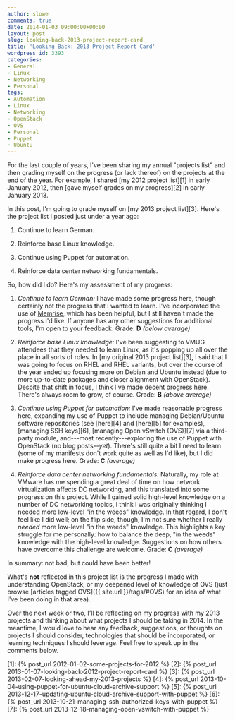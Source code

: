 ```yaml
---
author: slowe
comments: true
date: 2014-01-03 09:00:00+00:00
layout: post
slug: looking-back-2013-project-report-card
title: 'Looking Back: 2013 Project Report Card'
wordpress_id: 3393
categories:
- General
- Linux
- Networking
- Personal
tags:
- Automation
- Linux
- Networking
- OpenStack
- OVS
- Personal
- Puppet
- Ubuntu
---
```


For the last couple of years, I've been sharing my annual "projects list" and then grading myself on the progress (or lack thereof) on the projects at the end of the year. For example, I shared [my 2012 project list][1] in early January 2012, then [gave myself grades on my progress][2] in early January 2013.

In this post, I'm going to grade myself on [my 2013 project list][3]. Here's the project list I posted just under a year ago:

1. Continue to learn German.

2. Reinforce base Linux knowledge.

3. Continue using Puppet for automation.

4. Reinforce data center networking fundamentals.

So, how did I do? Here's my assessment of my progress:

1. _Continue to learn German:_ I have made some progress here, though certainly not the progress that I wanted to learn. I've incorporated the use of [Memrise](http://www.memrise.com/), which has been helpful, but I still haven't made the progress I'd like. If anyone has any other suggestions for additional tools, I'm open to your feedback. Grade: **D** _(below average)_

2. _Reinforce base Linux knowledge:_ I've been suggesting to VMUG attendees that they needed to learn Linux, as it's popping up all over the place in all sorts of roles. In [my original 2013 project list][3], I said that I was going to focus on RHEL and RHEL variants, but over the course of the year ended up focusing more on Debian and Ubuntu instead (due to more up-to-date packages and closer alignment with OpenStack). Despite that shift in focus, I think I've made decent progress here. There's always room to grow, of course. Grade: **B** _(above average)_

3. _Continue using Puppet for automation:_ I've made reasonable progress here, expanding my use of Puppet to include managing Debian/Ubuntu software repositories (see [here][4] and [here][5] for examples), [managing SSH keys][6], [managing Open vSwitch (OVS)][7] via a third-party module, and---most recently---exploring the use of Puppet with OpenStack (no blog posts--_yet_). There's still quite a bit I need to learn (some of my manifests don't work quite as well as I'd like), but I did make progress here. Grade: **C** _(average)_

4. _Reinforce data center networking fundamentals:_ Naturally, my role at VMware has me spending a great deal of time on how network virtualization affects DC networking, and this translated into some progress on this project. While I gained solid high-level knowledge on a number of DC networking topics, I think I was originally thinking I needed more low-level "in the weeds" knowledge. In that regard, I don't feel like I did well; on the flip side, though, I'm not sure whether I really _needed_ more low-level "in the weeds" knowledge. This highlights a key struggle for me personally: how to balance the deep, "in the weeds" knowledge with the high-level knowledge. Suggestions on how others have overcome this challenge are welcome. Grade: **C** _(average)_

In summary: not bad, but could have been better!

What's **not** reflected in this project list is the progress I made with understanding OpenStack, or my deepened level of knowledge of OVS (just browse [articles tagged OVS]({{ site.url }}/tags/#OVS) for an idea of what I've been doing in that area).

Over the next week or two, I'll be reflecting on my progress with my 2013 projects and thinking about what projects I should be taking in 2014. In the meantime, I would love to hear any feedback, suggestions, or thoughts on projects I should consider, technologies that should be incorporated, or learning techniques I should leverage. Feel free to speak up in the comments below.

[1]: {% post_url 2012-01-02-some-projects-for-2012 %}
[2]: {% post_url 2013-01-07-looking-back-2012-project-report-card %}
[3]: {% post_url 2013-02-07-looking-ahead-my-2013-projects %}
[4]: {% post_url 2013-10-04-using-puppet-for-ubuntu-cloud-archive-support %}
[5]: {% post_url 2013-12-17-updating-ubuntu-cloud-archive-support-with-puppet %}
[6]: {% post_url 2013-10-21-managing-ssh-authorized-keys-with-puppet %}
[7]: {% post_url 2013-12-18-managing-open-vswitch-with-puppet %}
